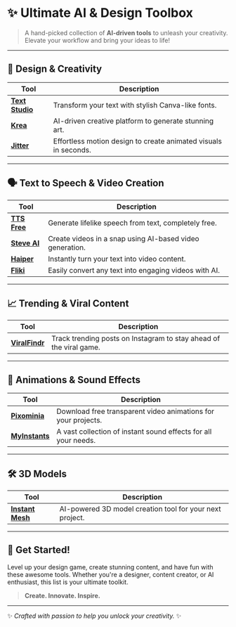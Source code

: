 # ✨ Ultimate AI & Design Toolbox

> A hand-picked collection of **AI-driven tools** to unleash your creativity. Elevate your workflow and bring your ideas to life!

---

## 🎨 Design & Creativity

| Tool | Description |
| --- | --- |
| [**Text Studio**](https://www.textstudio.com/) | Transform your text with stylish Canva-like fonts. |
| [**Krea**](https://www.krea.ai/) | AI-driven creative platform to generate stunning art. |
| [**Jitter**](https://jitter.video/) | Effortless motion design to create animated visuals in seconds. |

---

## 🗣️ Text to Speech & Video Creation

| Tool | Description |
| --- | --- |
| [**TTS Free**](https://ttsfree.com/) | Generate lifelike speech from text, completely free. |
| [**Steve AI**](https://app.steve.ai/) | Create videos in a snap using AI-based video generation. |
| [**Haiper**](https://haiper.ai/onboarding) | Instantly turn your text into video content. |
| [**Fliki**](https://fliki.ai/) | Easily convert any text into engaging videos with AI. |

---

## 📈 Trending & Viral Content

| Tool | Description |
| --- | --- |
| [**ViralFindr**](https://viralfindr.com/) | Track trending posts on Instagram to stay ahead of the viral game. |

---

## 🎥 Animations & Sound Effects

| Tool | Description |
| --- | --- |
| [**Pixominia**](https://www.pixominia.com/) | Download free transparent video animations for your projects. |
| [**MyInstants**](https://www.myinstants.com/) | A vast collection of instant sound effects for all your needs. |

---

## 🛠️ 3D Models

| Tool | Description |
| --- | --- |
| [**Instant Mesh**](https://huggingface.co/spaces/TencentARC/InstantMesh) | AI-powered 3D model creation tool for your next project. |

---

## 🚀 Get Started!

Level up your design game, create stunning content, and have fun with these awesome tools. Whether you're a designer, content creator, or AI enthusiast, this list is your ultimate toolkit. 

> **Create. Innovate. Inspire.**
  
---

✨ *Crafted with passion to help you unlock your creativity.* ✨
